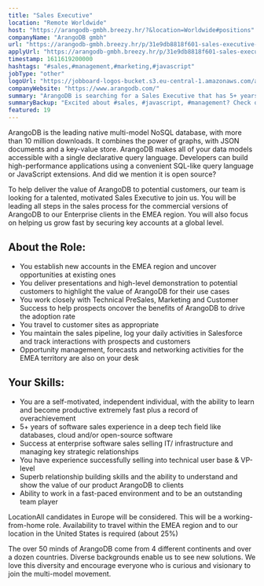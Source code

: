 ```yaml
---
title: "Sales Executive"
location: "Remote Worldwide"
host: "https://arangodb-gmbh.breezy.hr/?&location=Worldwide#positions"
companyName: "ArangoDB gmbh"
url: "https://arangodb-gmbh.breezy.hr/p/31e9db8818f601-sales-executive-emea"
applyUrl: "https://arangodb-gmbh.breezy.hr/p/31e9db8818f601-sales-executive-emea/apply"
timestamp: 1611619200000
hashtags: "#sales,#management,#marketing,#javascript"
jobType: "other"
logoUrl: "https://jobboard-logos-bucket.s3.eu-central-1.amazonaws.com/arangodb-gmbh"
companyWebsite: "https://www.arangodb.com/"
summary: "ArangoDB is searching for a Sales Executive that has 5+ years of software sales experience in a deep tech field like databases, cloud and/or open-source software."
summaryBackup: "Excited about #sales, #javascript, #management? Check out this job post!"
featured: 19
---
```


ArangoDB is the leading native multi-model NoSQL database, with more than 10 million downloads. It combines the power of graphs, with JSON documents and a key-value store. ArangoDB makes all of your data models accessible with a single declarative query language. Developers can build high-performance applications using a convenient SQL-like query language or JavaScript extensions. And did we mention it is open source?

To help deliver the value of ArangoDB to potential customers, our team is looking for a talented, motivated Sales Executive to join us. You will be leading all steps in the sales process for the commercial versions of ArangoDB to our Enterprise clients in the EMEA region. You will also focus on helping us grow fast by securing key accounts at a global level.

## About the Role:

*   You establish new accounts in the EMEA region and uncover opportunities at existing ones
*   You deliver presentations and high-level demonstration to potential customers to highlight the value of ArangoDB for their use cases
*   You work closely with Technical PreSales, Marketing and Customer Success to help prospects oncover the benefits of ArangoDB to drive the adoption rate
*   You travel to customer sites as appropriate
*   You maintain the sales pipeline, log your daily activities in Salesforce and track interactions with prospects and customers
*   Opportunity management, forecasts and networking activities for the EMEA territory are also on your desk

## Your Skills:

*   You are a self-motivated, independent individual, with the ability to learn and become productive extremely fast plus a record of overachievement
*   5+ years of software sales experience in a deep tech field like databases, cloud and/or open-source software
*   Success at enterprise software sales selling IT/ infrastructure and managing key strategic relationships
*   You have experience successfully selling into technical user base & VP-level
*   Superb relationship building skills and the ability to understand and show the value of our product ArangoDB to clients
*   Ability to work in a fast-paced environment and to be an outstanding team player

LocationAll candidates in Europe will be considered. This will be a working-from-home role. Availability to travel within the EMEA region and to our location in the United States is required (about 25%)

The over 50 minds of ArangoDB come from 4 different continents and over a dozen countries. Diverse backgrounds enable us to see new solutions. We love this diversity and encourage everyone who is curious and visionary to join the multi-model movement.
